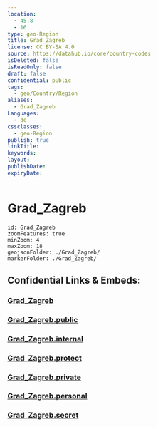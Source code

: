 ```yaml
---
location:
  - 45.8
  - 16
type: geo-Region
title: Grad_Zagreb
license: CC BY-SA 4.0
source: https://datahub.io/core/country-codes
isDeleted: false
isReadOnly: false
draft: false
confidential: public
tags:
  - geo/Country/Region
aliases:
  - Grad_Zagreb
Languages:
  - de
cssclasses:
  - geo-Region
publish: true
linkTitle:
keywords:
layout:
publishDate:
expiryDate:
---
```


# Grad_Zagreb

```leaflet
id: Grad_Zagreb
zoomFeatures: true 
minZoom: 4 
maxZoom: 18
geojsonFolder: ./Grad_Zagreb/
markerFolder: ./Grad_Zagreb/
```


## Confidential Links & Embeds: 

### [Grad_Zagreb](/_Standards/Earth/Continent/Europe/Europe~Central/Croatia/Counties/Grad_Zagreb.md) 

### [Grad_Zagreb.public](/_public/Earth/Continent/Europe/Europe~Central/Croatia/Counties/Grad_Zagreb.public.md) 

### [Grad_Zagreb.internal](/_internal/Earth/Continent/Europe/Europe~Central/Croatia/Counties/Grad_Zagreb.internal.md) 

### [Grad_Zagreb.protect](/_protect/Earth/Continent/Europe/Europe~Central/Croatia/Counties/Grad_Zagreb.protect.md) 

### [Grad_Zagreb.private](/_private/Earth/Continent/Europe/Europe~Central/Croatia/Counties/Grad_Zagreb.private.md) 

### [Grad_Zagreb.personal](/_personal/Earth/Continent/Europe/Europe~Central/Croatia/Counties/Grad_Zagreb.personal.md) 

### [Grad_Zagreb.secret](/_secret/Earth/Continent/Europe/Europe~Central/Croatia/Counties/Grad_Zagreb.secret.md)

